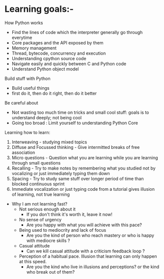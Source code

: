 # Learning goals:- 
  How Python works
  - Find the lines of code which the interpreter generally go through everytime
  - Core packages and the API exposed by them
  - Memory management
  - Thread, bytecode, concurrency and execution
  - Understanding cpython source code
  - Navigate easily and quickly between C and Python code
  - Understand Python object model

  Build stuff with Python
  - Build useful things
  - first do it, then do it right, then do it better

  Be careful about

  - Not wasting too much time on tricks and small cool stuff: goals is to understand deeply; not being cool
  - Going too broad : Limit yourself to understanding Python Core


  Learning how to learn:

  1. Interweaving - studying mixed topics
  2. Diffuse and Focussed thinking - Give intermitted breaks of free association
  3. Micro questions - Question what you are learning while you are learning through small questions
  4. Recalling - Try to make notes by remembering what you studied not by vocalizing or just immediately typing them down
  5. Spacing - Try to study same stuff over longer period of time than blocked continuous sprint
  6. Immediate vocalization or just typing code from a tutorial gives illusion of learning, not true learning

  - Why I am not learning fast?
     - Not serious enough about it
       - If you don't think it's worth it, leave it now!
     - No sense of urgency
       - Are you happy with what you will achieve with this pace? 
     - Being used to mediocrity and lack of focus
       - Are you the kind of person who reach mastery or who is happy with mediocre skills ?
     - Casual attitude
       - Can we kill casual attitude with a criticism feedback loop ? 
     - Perception of a habitual pace. Illusion that learning can only happen at this speed.
       - Are you the kind who live in illusions and perceptions? or the kind who break out of them?
    
